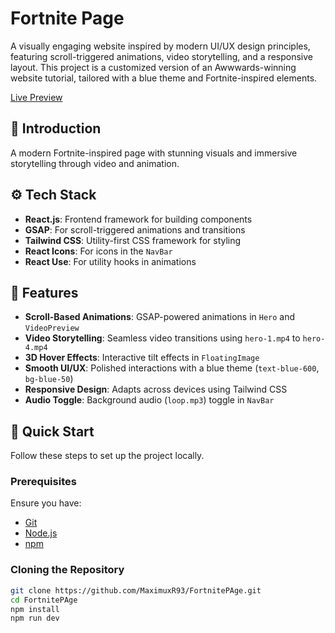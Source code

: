 # Fortnite Page

A visually engaging website inspired by modern UI/UX design principles, featuring scroll-triggered animations, video storytelling, and a responsive layout. This project is a customized version of an Awwwards-winning website tutorial, tailored with a blue theme and Fortnite-inspired elements.
 
 [Live Preview](https://precious-froyo-c09f17.netlify.app/)  

## 🤖 Introduction

A modern Fortnite-inspired page with stunning visuals and immersive storytelling through video and animation.

## ⚙️ Tech Stack

- **React.js**: Frontend framework for building components  
- **GSAP**: For scroll-triggered animations and transitions  
- **Tailwind CSS**: Utility-first CSS framework for styling  
- **React Icons**: For icons in the `NavBar`  
- **React Use**: For utility hooks in animations  

## 🔋 Features

- **Scroll-Based Animations**: GSAP-powered animations in `Hero` and `VideoPreview`  
- **Video Storytelling**: Seamless video transitions using `hero-1.mp4` to `hero-4.mp4`  
- **3D Hover Effects**: Interactive tilt effects in `FloatingImage`  
- **Smooth UI/UX**: Polished interactions with a blue theme (`text-blue-600`, `bg-blue-50`)  
- **Responsive Design**: Adapts across devices using Tailwind CSS  
- **Audio Toggle**: Background audio (`loop.mp3`) toggle in `NavBar`  

## 🤸 Quick Start

Follow these steps to set up the project locally.

### Prerequisites

Ensure you have:  
- [Git](https://git-scm.com/)  
- [Node.js](https://nodejs.org/en)  
- [npm](https://www.npmjs.com/)

### Cloning the Repository

```bash
git clone https://github.com/MaximuxR93/FortnitePAge.git
cd FortnitePAge
npm install
npm run dev
